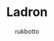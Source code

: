 ---
layout: game
title: Ladron
play_url: http://www.ludumdare.com/compo/ludum-dare-25/?action=preview&amp;uid=17844
author: rukbotto
---